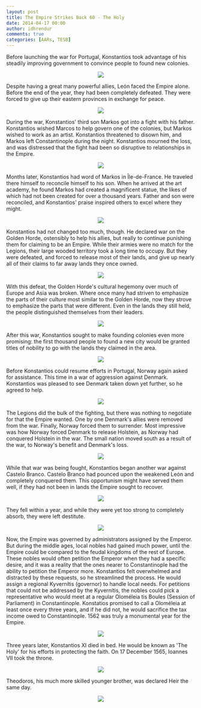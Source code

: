 ```yaml
---
layout: post
title: The Empire Strikes Back 60 - The Holy
date: 2014-04-17 00:00
author: idhrendur
comments: true
categories: [AARs, TESB]
---
```

Before launching the war for Portugal, Konstantios took advantage of his steadily improving government to convince people to found new colonies.  
<p align="center"><img src="/assets/tesb_images/60-1.png"></p>

Despite having a great many powerful allies, León faced the Empire alone. Before the end of the year, they had been completely defeated. They were forced to give up their eastern provinces in exchange for peace.  
<p align="center"><img src="/assets/tesb_images/60-2.png"></p>

During the war, Konstantios' third son Markos got into a fight with his father. Konstantios wished Marcos to help govern one of the colonies, but Markos wished to work as an artist. Konstantios threatened to disown him, and Markos left Constantinople during the night. Konstantios mourned the loss, and was distressed that the fight had been so disruptive to relationships in the Empire.  
<p align="center"><img src="/assets/tesb_images/60-3.png"></p>

Months later, Konstantios had word of Markos in Île-de-France. He traveled there himself to reconcile himself to his son. When he arrived at the art academy, he found Markos had created a magnificent statue, the likes of which had not been created for over a thousand years. Father and son were reconciled, and Konstantios' praise inspired others to excel where they might.  
<p align="center"><img src="/assets/tesb_images/60-4.png"></p>

Konstantios had not changed too much, though. He declared war on the Golden Horde, ostensibly to help his allies, but really to continue punishing them for claiming to be an Empire. While their armies were no match for the Legions, their large wooded territory took a long time to occupy. But they were defeated, and forced to release most of their lands, and give up nearly all of their claims to far away lands they once owned.  
<p align="center"><img src="/assets/tesb_images/60-5.png"></p>

With this defeat, the Golden Horde's cultural hegemony over much of Europe and Asia was broken. Where once many had striven to emphasize the parts of their culture most similar to the Golden Horde, now they strove to emphasize the parts that were different. Even in the lands they still held, the people distinguished themselves from their leaders.  
<p align="center"><img src="/assets/tesb_images/60-6.png"></p>

After this war, Konstantios sought to make founding colonies even more promising: the first thousand people to found a new city would be granted titles of nobility to go with the lands they claimed in the area.  
<p align="center"><img src="/assets/tesb_images/60-7.png"></p>

Before Konstantios could resume efforts in Portugal, Norway again asked for assistance. This time in a war of aggression against Denmark. Konstantios was pleased to see Denmark taken down yet further, so he agreed to help.  
<p align="center"><img src="/assets/tesb_images/60-8.png"></p>

The Legions did the bulk of the fighting, but there was nothing to negotiate for that the Empire wanted. One by one Denmark's allies were removed from the war. Finally, Norway forced them to surrender. Most impressive was how Norway forced Denmark to release Holstein, as Norway had conquered Holstein in the war. The small nation moved south as a result of the war, to Norway's benefit and Denmark's loss.  
<p align="center"><img src="/assets/tesb_images/60-9.png"></p>

While that war was being fought, Konstantios began another war against Castelo Branco. Castelo Branco had pounced upon the weakened León and completely conquered them. This opportunism might have served them well, if they had not been in lands the Empire sought to recover.  
<p align="center"><img src="/assets/tesb_images/60-10.png"></p>

They fell within a year, and while they were yet too strong to completely absorb, they were left destitute.  
<p align="center"><img src="/assets/tesb_images/60-11.png"></p>

Now, the Empire was governed by administrators assigned by the Emperor. But during the middle ages, local nobles had gained much power, until the Empire could be compared to the feudal kingdoms of the rest of Europe. These nobles would often petition the Emperor when they had a specific desire, and it was a reality that the ones nearer to Constantinople had the ability to petition the Emperor more. Konstantios felt overwhelmed and distracted by these requests, so he streamlined the process. He would assign a regional Kyvernítis (governor) to handle local needs. For petitions that could not be addressed by the Kyvernítis, the nobles could pick a representative who would meet at a regular Oloméleia tis Boules (Session of Parliament) in Constantinople. Konstatios promised to call a Oloméleia at least once every three years, and if he did not, he would sacrifice the tax income owed to Constantinople. 1562 was truly a monumental year for the Empire.  
<p align="center"><img src="/assets/tesb_images/60-12.png"></p>

Three years later, Konstantios XI died in bed. He would be known as 'The Holy' for his efforts in protecting the faith. On 17 December 1565, Ioannes VII took the throne.  
<p align="center"><img src="/assets/tesb_images/60-13.png"></p>

Theodoros, his much more skilled younger brother, was declared Heir the same day.  
<p align="center"><img src="/assets/tesb_images/60-14.png"></p>

